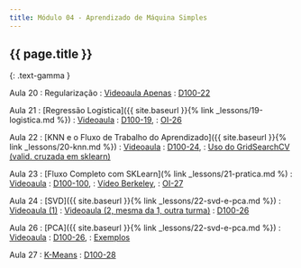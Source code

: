 ```yaml
---
title: Módulo 04 - Aprendizado de Máquina Simples
---
```


## {{ page.title }}
{: .text-gamma }

Aula 20
: Regularização
: [Videoaula Apenas](https://www.youtube.com/playlist?list=PL4B0y0yqpKCIZMSeRFpXKohgQDEglZ3nU)
  : [D100-22](https://learningds.org/ch/16/ms_intro.html)

Aula 21
: [Regressão Logística]({{ site.baseurl }}{% link _lessons/19-logistica.md %})
: [Videoaula](https://www.youtube.com/watch?v=cFFpJ5scAhI&list=PL4B0y0yqpKCK9Fnt9M89uVmhHVqvOmN83)
  : [D100-19](https://learningds.org/ch/19/class_intro.html),
  : [OI-26](https://openintro-ims.netlify.app/inf-model-logistic.html)

Aula 22
: [KNN e o Fluxo de Trabalho do Aprendizado]({{ site.baseurl }}{% link _lessons/20-knn.md %})
: [Videoaula](https://www.youtube.com/watch?v=T1_OfmiD3I8&list=PL4B0y0yqpKCLCHYrDvTwG9wC-fqWRCIoG)
  : [D100-24](https://www.textbook.ds100.org/ch/24/classification_intro.html),
  : [Uso do GridSearchCV (valid. cruzada em sklearn)](https://www.youtube.com/watch?v=yAo87tvdZaM)

Aula 23
: [Fluxo Completo com SKLearn](% link _lessons/21-pratica.md %)
: [Videoaula]( https://www.youtube.com/playlist?list=PL4B0y0yqpKCLBgpTM9w8WeYk3VzvCS88g)
  : [D100-100](https://learningds.org/ch/16/ms_intro.html),
  : [Vídeo Berkeley](https://www.youtube.com/watch?v=lFzRiinHSzU&t=923s),
  : [OI-27](https://openintro-ims.netlify.app/inf-model-applications.html)

Aula 24
: [SVD]({{ site.baseurl }}{% link _lessons/22-svd-e-pca.md %})
: [Videoaula (1)](https://drive.google.com/file/d/1WPEiiDaff84TOOq7fMxIpTnnEJECtM9g/view?usp=sharing)
: [Videoaula (2, mesma da 1, outra turma)](https://drive.google.com/file/d/14AiVxb1qITCFp_sYX4omf_q_qzPXCs0X/view?usp=sharing)
  : [D100-26](https://www.textbook.ds100.org/ch/26/pca_intro.html)
  
Aula 26
: [PCA]({{ site.baseurl }}{% link _lessons/22-svd-e-pca.md %})
: [Videoaula](https://drive.google.com/file/d/19HOhsnXnrQ2Ry-OOLQzN90VcCs-725GN/view?usp=sharing)
  : [D100-26](https://www.textbook.ds100.org/ch/26/pca_intro.html),
  : [Exemplos](https://github.com/jakevdp/PythonDataScienceHandbook/blob/master/notebooks/05.09-Principal-Component-Analysis.ipynb)
  
Aula 27
: [K-Means](https://www.youtube.com/watch?v=WqMnQuC19Rg)
  : [D100-28](https://www.textbook.ds100.org/ch/28/clustering_intro.html)
